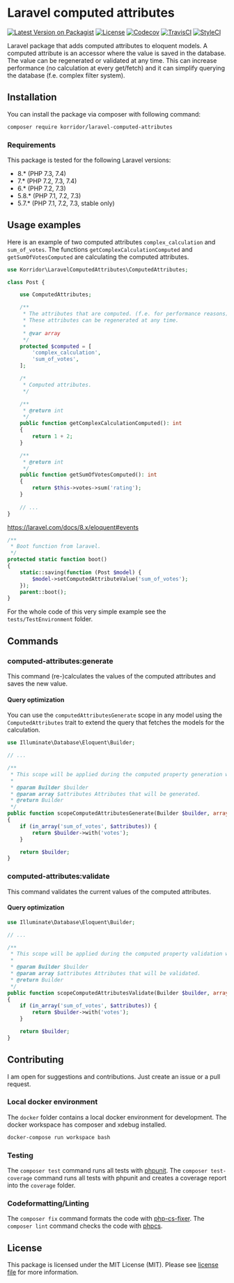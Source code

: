 # Laravel computed attributes

[![Latest Version on Packagist](https://img.shields.io/packagist/v/korridor/laravel-computed-attributes?style=flat-square)](https://packagist.org/packages/korridor/laravel-computed-attributes)
[![License](https://img.shields.io/packagist/l/korridor/laravel-computed-attributes?style=flat-square)](license.md)
[![Codecov](https://img.shields.io/codecov/c/github/korridor/laravel-computed-attributes?style=flat-square)](https://codecov.io/gh/korridor/laravel-computed-attributes)
[![TravisCI](https://img.shields.io/travis/korridor/laravel-computed-attributes?style=flat-square)](https://travis-ci.org/korridor/laravel-computed-attributes)
[![StyleCI](https://styleci.io/repos/226346821/shield)](https://styleci.io/repos/226346821)

Laravel package that adds computed attributes to eloquent models.
A computed attribute is an accessor where the value is saved in the database.
The value can be regenerated or validated at any time.
This can increase performance (no calculation at every get/fetch) and it can simplify querying the database (f.e. complex filter system). 

## Installation

You can install the package via composer with following command:

```bash
composer require korridor/laravel-computed-attributes
```

### Requirements

This package is tested for the following Laravel versions:

 - 8.* (PHP 7.3, 7.4)
 - 7.* (PHP 7.2, 7.3, 7.4)
 - 6.* (PHP 7.2, 7.3)
 - 5.8.* (PHP 7.1, 7.2, 7.3)
 - 5.7.* (PHP 7.1, 7.2, 7.3, stable only)
 
## Usage examples

Here is an example of two computed attributes `complex_calculation` and `sum_of_votes`.
The functions `getComplexCalculationComputed` and `getSumOfVotesComputed` are calculating the computed attributes.

```php
use Korridor\LaravelComputedAttributes\ComputedAttributes;

class Post {

    use ComputedAttributes;

    /**
     * The attributes that are computed. (f.e. for performance reasons)
     * These attributes can be regenerated at any time.
     *
     * @var array
     */
    protected $computed = [
        'complex_calculation',
        'sum_of_votes',
    ];

    /*
     * Computed attributes.
     */

    /**
     * @return int
     */
    public function getComplexCalculationComputed(): int
    {
        return 1 + 2;
    }

    /**
     * @return int
     */
    public function getSumOfVotesComputed(): int
    {
        return $this->votes->sum('rating');
    }
    
    // ...
}
```



https://laravel.com/docs/8.x/eloquent#events

```php
/**
 * Boot function from laravel.
 */
protected static function boot()
{
    static::saving(function (Post $model) {
        $model->setComputedAttributeValue('sum_of_votes');
    });
    parent::boot();
}
```

For the whole code of this very simple example see the `tests/TestEnvironment` folder.

## Commands

### computed-attributes:generate

This command (re-)calculates the values of the computed attributes and saves the new value.

#### Query optimization

You can use the `computedAttributesGenerate` scope in any model using the `ComputedAttributes` trait to extend the query that fetches the models for the calculation.

```php
use Illuminate\Database\Eloquent\Builder;

// ...

/**
 * This scope will be applied during the computed property generation with artisan computed-attributes:generate.
 *
 * @param Builder $builder
 * @param array $attributes Attributes that will be generated.
 * @return Builder
 */
public function scopeComputedAttributesGenerate(Builder $builder, array $attributes): Builder
{
    if (in_array('sum_of_votes', $attributes)) {
        return $builder->with('votes');
    }

    return $builder;
}
```

### computed-attributes:validate

This command validates the current values of the computed attributes.

#### Query optimization

```php
use Illuminate\Database\Eloquent\Builder;

// ...

/**
 * This scope will be applied during the computed property validation with artisan computed-attributes:validate.
 *
 * @param Builder $builder
 * @param array $attributes Attributes that will be validated.
 * @return Builder
 */
public function scopeComputedAttributesValidate(Builder $builder, array $attributes): Builder
{
    if (in_array('sum_of_votes', $attributes)) {
        return $builder->with('votes');
    }

    return $builder;
}
```

## Contributing

I am open for suggestions and contributions. Just create an issue or a pull request.

### Local docker environment

The `docker` folder contains a local docker environment for development.
The docker workspace has composer and xdebug installed.

```bash
docker-compose run workspace bash
```

### Testing

The `composer test` command runs all tests with [phpunit](https://phpunit.de/).
The `composer test-coverage` command runs all tests with phpunit and creates a coverage report into the `coverage` folder.

### Codeformatting/Linting

The `composer fix` command formats the code with [php-cs-fixer](https://github.com/FriendsOfPHP/PHP-CS-Fixer).
The `composer lint` command checks the code with [phpcs](https://github.com/squizlabs/PHP_CodeSniffer).

## License

This package is licensed under the MIT License (MIT). Please see [license file](license.md) for more information.
